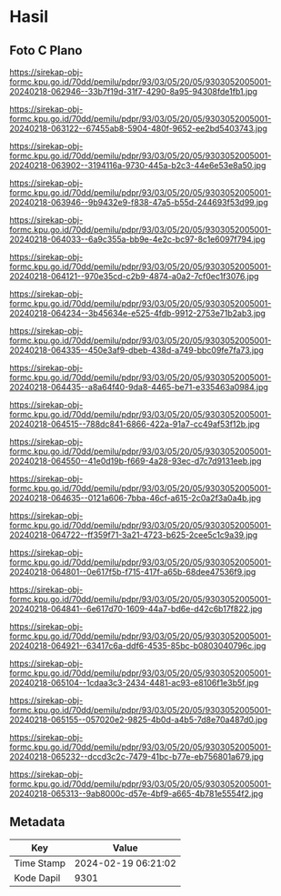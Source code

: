 # Hasil

## Foto C Plano

https://sirekap-obj-formc.kpu.go.id/70dd/pemilu/pdpr/93/03/05/20/05/9303052005001-20240218-062946--33b7f19d-31f7-4290-8a95-94308fde1fb1.jpg

https://sirekap-obj-formc.kpu.go.id/70dd/pemilu/pdpr/93/03/05/20/05/9303052005001-20240218-063122--67455ab8-5904-480f-9652-ee2bd5403743.jpg

https://sirekap-obj-formc.kpu.go.id/70dd/pemilu/pdpr/93/03/05/20/05/9303052005001-20240218-063902--3194116a-9730-445a-b2c3-44e6e53e8a50.jpg

https://sirekap-obj-formc.kpu.go.id/70dd/pemilu/pdpr/93/03/05/20/05/9303052005001-20240218-063946--9b9432e9-f838-47a5-b55d-244693f53d99.jpg

https://sirekap-obj-formc.kpu.go.id/70dd/pemilu/pdpr/93/03/05/20/05/9303052005001-20240218-064033--6a9c355a-bb9e-4e2c-bc97-8c1e6097f794.jpg

https://sirekap-obj-formc.kpu.go.id/70dd/pemilu/pdpr/93/03/05/20/05/9303052005001-20240218-064121--970e35cd-c2b9-4874-a0a2-7cf0ec1f3076.jpg

https://sirekap-obj-formc.kpu.go.id/70dd/pemilu/pdpr/93/03/05/20/05/9303052005001-20240218-064234--3b45634e-e525-4fdb-9912-2753e71b2ab3.jpg

https://sirekap-obj-formc.kpu.go.id/70dd/pemilu/pdpr/93/03/05/20/05/9303052005001-20240218-064335--450e3af9-dbeb-438d-a749-bbc09fe7fa73.jpg

https://sirekap-obj-formc.kpu.go.id/70dd/pemilu/pdpr/93/03/05/20/05/9303052005001-20240218-064435--a8a64f40-9da8-4465-be71-e335463a0984.jpg

https://sirekap-obj-formc.kpu.go.id/70dd/pemilu/pdpr/93/03/05/20/05/9303052005001-20240218-064515--788dc841-6866-422a-91a7-cc49af53f12b.jpg

https://sirekap-obj-formc.kpu.go.id/70dd/pemilu/pdpr/93/03/05/20/05/9303052005001-20240218-064550--41e0d19b-f669-4a28-93ec-d7c7d9131eeb.jpg

https://sirekap-obj-formc.kpu.go.id/70dd/pemilu/pdpr/93/03/05/20/05/9303052005001-20240218-064635--0121a606-7bba-46cf-a615-2c0a2f3a0a4b.jpg

https://sirekap-obj-formc.kpu.go.id/70dd/pemilu/pdpr/93/03/05/20/05/9303052005001-20240218-064722--ff359f71-3a21-4723-b625-2cee5c1c9a39.jpg

https://sirekap-obj-formc.kpu.go.id/70dd/pemilu/pdpr/93/03/05/20/05/9303052005001-20240218-064801--0e617f5b-f715-417f-a65b-68dee47536f9.jpg

https://sirekap-obj-formc.kpu.go.id/70dd/pemilu/pdpr/93/03/05/20/05/9303052005001-20240218-064841--6e617d70-1609-44a7-bd6e-d42c6b17f822.jpg

https://sirekap-obj-formc.kpu.go.id/70dd/pemilu/pdpr/93/03/05/20/05/9303052005001-20240218-064921--63417c6a-ddf6-4535-85bc-b0803040796c.jpg

https://sirekap-obj-formc.kpu.go.id/70dd/pemilu/pdpr/93/03/05/20/05/9303052005001-20240218-065104--1cdaa3c3-2434-4481-ac93-e8106f1e3b5f.jpg

https://sirekap-obj-formc.kpu.go.id/70dd/pemilu/pdpr/93/03/05/20/05/9303052005001-20240218-065155--057020e2-9825-4b0d-a4b5-7d8e70a487d0.jpg

https://sirekap-obj-formc.kpu.go.id/70dd/pemilu/pdpr/93/03/05/20/05/9303052005001-20240218-065232--dccd3c2c-7479-41bc-b77e-eb756801a679.jpg

https://sirekap-obj-formc.kpu.go.id/70dd/pemilu/pdpr/93/03/05/20/05/9303052005001-20240218-065313--9ab8000c-d57e-4bf9-a665-4b781e5554f2.jpg


## Metadata

| Key        | Value               |
| ---------- | ------------------- |
| Time Stamp | 2024-02-19 06:21:02 |
| Kode Dapil | 9301                |



